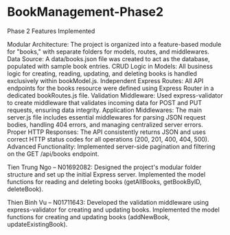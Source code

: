 # BookManagement-Phase2
Phase 2 Features Implemented

Modular Architecture: The project is organized into a feature-based module for "books," with separate folders for models, routes, and middlewares.
Data Source: A data/books.json file was created to act as the database, populated with sample book entries.
CRUD Logic in Models: All business logic for creating, reading, updating, and deleting books is handled exclusively within bookModel.js.
Independent Express Routes: All API endpoints for the books resource were defined using Express Router in a dedicated bookRoutes.js file.
Validation Middleware: Used express-validator to create middleware that validates incoming data for POST and PUT requests, ensuring data integrity.
Application Middlewares: The main server.js file includes essential middlewares for parsing JSON request bodies, handling 404 errors, and managing centralized server errors.
Proper HTTP Responses: The API consistently returns JSON and uses correct HTTP status codes for all operations (200, 201, 400, 404, 500).
Advanced Functionality: Implemented server-side pagination and filtering on the GET /api/books endpoint.

Tien Trung Ngo – N01692082:
Designed the project's modular folder structure and set up the initial Express server.
Implemented the model functions for reading and deleting books (getAllBooks, getBookByID, deleteBook).

Thien Binh Vu – N01711643:
Developed the validation middleware using express-validator for creating and updating books.
Implemented the model functions for creating and updating books (addNewBook, updateExistingBook).